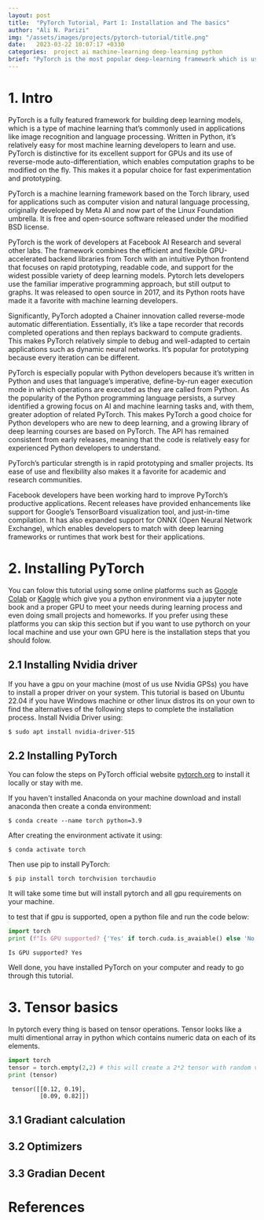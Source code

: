 ```yaml
---
layout: post
title:  "PyTorch Tutorial, Part 1: Installation and The basics"
author: "Ali N. Parizi"
img: "/assets/images/projects/pytorch-tutorial/title.png"
date:   2023-03-22 10:07:17 +0330
categories:  project ai machine-learning deep-learning python
brief: "PyTorch is the most popular deep-learning framework which is used by many researchers on the feild of machine learning and deep learning. I thing any body on this field shoud know this framework and use it on their implimentations."
---
```



# 1. Intro

PyTorch is a fully featured framework for building deep learning models, which is a type of machine learning that’s commonly used in applications like image recognition and language processing. Written in Python, it’s relatively easy for most machine learning developers to learn and use. PyTorch is distinctive for its excellent support for GPUs and its use of reverse-mode auto-differentiation, which enables computation graphs to be modified on the fly. This makes it a popular choice for fast experimentation and prototyping.

PyTorch is a machine learning framework based on the Torch library, used for applications such as computer vision and natural language processing, originally developed by Meta AI and now part of the Linux Foundation umbrella. It is free and open-source software released under the modified BSD license.

PyTorch is the work of developers at Facebook AI Research and several other labs. The framework combines the efficient and flexible GPU-accelerated backend libraries from Torch with an intuitive Python frontend that focuses on rapid prototyping, readable code, and support for the widest possible variety of deep learning models. Pytorch lets developers use the familiar imperative programming approach, but still output to graphs.  It was released to open source in 2017, and its Python roots have made it a favorite with machine learning developers.

Significantly, PyTorch adopted a Chainer innovation called reverse-mode automatic differentiation. Essentially, it’s like a tape recorder that records completed operations and then replays backward to compute gradients. This makes PyTorch relatively simple to debug and well-adapted to certain applications such as dynamic neural networks. It’s popular for prototyping because every iteration can be different.

PyTorch is especially popular with Python developers because it’s written in Python and uses that language’s imperative, define-by-run eager execution mode in which operations are executed as they are called from Python. As the popularity of the Python programming language persists, a survey identified a growing focus on AI and machine learning tasks and, with them, greater adoption of related PyTorch. This makes PyTorch a good choice for Python developers who are new to deep learning, and a growing library of deep learning courses are based on PyTorch. The API has remained consistent from early releases, meaning that the code is relatively easy for experienced Python developers to understand.

PyTorch’s particular strength is in rapid prototyping and smaller projects. Its ease of use and flexibility also makes it a favorite for academic and research communities.

Facebook developers have been working hard to improve PyTorch’s productive applications. Recent releases have provided enhancements like support for Google’s TensorBoard visualization tool, and just-in-time compilation. It has also expanded support for ONNX (Open Neural Network Exchange), which enables developers to match with deep learning frameworks or runtimes that work best for their applications.

# 2. Installing PyTorch

You can folow this tutorial using some online platforms such as [Google Colab](https://colab.research.google.com) or [Kaggle](https://kaggle.com) which give you a python environment via a jupyter note book and a proper GPU to meet your needs during learning process and even doing small projects and homeworks. If you prefer using these platforms you can skip this section but if you want to use pythorch on your local machine and use your own GPU here is the installation steps that you should folow. 

## 2.1 Installing Nvidia driver
If you have a gpu on your machine (most of us use Nvidia GPSs) you have to install a proper driver on your system. This tutorial is based on Ubuntu 22.04 if you have Windows machine or other linux distros its on your own to find the alternatives of the following steps to complete the installation process. Install Nvidia Driver using:

```console
$ sudo apt install nvidia-driver-515
```

## 2.2 Installing PyTorch

You can folow the steps on PyTorch official website [pytorch.org](https://pytorch.org/get-started/locally/) to install it locally or stay with me. 

If you haven't installed Anaconda on your machine download and install anaconda then create a conda environment:

```console
$ conda create --name torch python=3.9
```

After creating the environment activate it using:

```console
$ conda activate torch
```

Then use pip to install PyTorch:

```console
$ pip install torch torchvision torchaudio
```

It will take some time but will install pytorch and all gpu requirements on your machine.

to test that if gpu is supported, open a python file and run the code below:

```python
import torch
print (f"Is GPU supported? {'Yes' if torch.cuda.is_avaiable() else 'No'}")
```

```output
Is GPU supported? Yes
```

Well done, you have installed PyTorch on your computer and ready to go through this tutorial.

# 3. Tensor basics
In pytorch every thing is based on tensor operations. Tensor looks like a multi dimentional array in python which contains numeric data on each of its elements.

```python
import torch
tensor = torch.empty(2,2) # this will create a 2*2 tensor with random values
print (tensor)
```

```output
 tensor([[0.12, 0.19], 
         [0.09, 0.82]])
```

## 3.1 Gradiant calculation

## 3.2 Optimizers 

## 3.3 Gradian Decent

# References
 